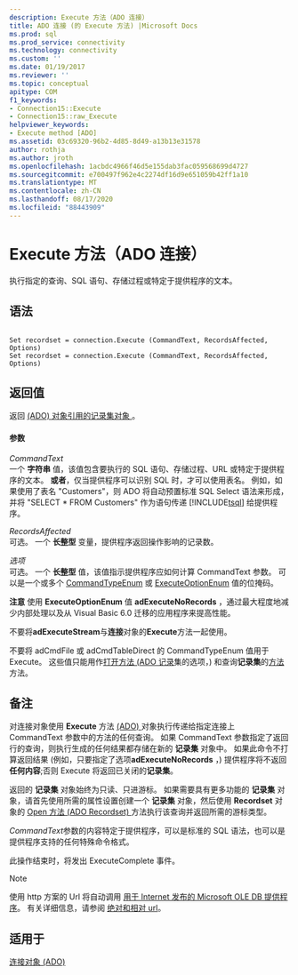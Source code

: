 ```yaml
---
description: Execute 方法（ADO 连接）
title: ADO 连接 (的 Execute 方法) |Microsoft Docs
ms.prod: sql
ms.prod_service: connectivity
ms.technology: connectivity
ms.custom: ''
ms.date: 01/19/2017
ms.reviewer: ''
ms.topic: conceptual
apitype: COM
f1_keywords:
- Connection15::Execute
- Connection15::raw_Execute
helpviewer_keywords:
- Execute method [ADO]
ms.assetid: 03c69320-96b2-4d85-8d49-a13b13e31578
author: rothja
ms.author: jroth
ms.openlocfilehash: 1acbdc4966f46d5e155dab3fac059568699d4727
ms.sourcegitcommit: e700497f962e4c2274df16d9e651059b42ff1a10
ms.translationtype: MT
ms.contentlocale: zh-CN
ms.lasthandoff: 08/17/2020
ms.locfileid: "88443909"
---
```

# <a name="execute-method-ado-connection"></a>Execute 方法（ADO 连接）
执行指定的查询、SQL 语句、存储过程或特定于提供程序的文本。  
  
## <a name="syntax"></a>语法  
  
```  
  
Set recordset = connection.Execute (CommandText, RecordsAffected, Options)  
Set recordset = connection.Execute (CommandText, RecordsAffected, Options)  
```  
  
## <a name="return-value"></a>返回值  
 返回 [ (ADO) 对象引用的记录集对象 ](../../../ado/reference/ado-api/recordset-object-ado.md) 。  
  
#### <a name="parameters"></a>参数  
 *CommandText*  
 一个 **字符串** 值，该值包含要执行的 SQL 语句、存储过程、URL 或特定于提供程序的文本。 **或者**，仅当提供程序可以识别 SQL 时，才可以使用表名。 例如，如果使用了表名 "Customers"，则 ADO 将自动预置标准 SQL Select 语法来形成，并将 "SELECT * FROM Customers" 作为语句传递 [!INCLUDE[tsql](../../../includes/tsql-md.md)] 给提供程序。  
  
 *RecordsAffected*  
 可选。 一个 **长整型** 变量，提供程序返回操作影响的记录数。  
  
 *选项*  
 可选。 一个 **长整型** 值，该值指示提供程序应如何计算 CommandText 参数。 可以是一个或多个 [CommandTypeEnum](../../../ado/reference/ado-api/commandtypeenum.md) 或 [ExecuteOptionEnum](../../../ado/reference/ado-api/executeoptionenum.md) 值的位掩码。  
  
 **注意** 使用 **ExecuteOptionEnum** 值 **adExecuteNoRecords** ，通过最大程度地减少内部处理以及从 Visual Basic 6.0 迁移的应用程序来提高性能。  
  
 不要将**adExecuteStream**与**连接**对象的**Execute**方法一起使用。  
  
 不要将 adCmdFile 或 adCmdTableDirect 的 CommandTypeEnum 值用于 Execute。 这些值只能用作[打开方法 (ADO 记录](../../../ado/reference/ado-api/open-method-ado-recordset.md)集的选项，) 和查询**记录集**的[方法](../../../ado/reference/ado-api/requery-method.md)方法。  
  
## <a name="remarks"></a>备注  
 对连接对象使用 **Execute** 方法 [ (ADO) ](../../../ado/reference/ado-api/connection-object-ado.md) 对象执行传递给指定连接上 CommandText 参数中的方法的任何查询。 如果 CommandText 参数指定了返回行的查询，则执行生成的任何结果都存储在新的 **记录集** 对象中。 如果此命令不打算返回结果 (例如，只要指定了选项**adExecuteNoRecords** ，) 提供程序将不返回**任何内容**;否则 Execute 将返回已关闭的**记录集**。  
  
 返回的 **记录集** 对象始终为只读、只进游标。 如果需要具有更多功能的 **记录集** 对象，请首先使用所需的属性设置创建一个 **记录集** 对象，然后使用 **Recordset** 对象的 [Open 方法 (ADO Recordset) ](../../../ado/reference/ado-api/open-method-ado-recordset.md) 方法执行该查询并返回所需的游标类型。  
  
 *CommandText*参数的内容特定于提供程序，可以是标准的 SQL 语法，也可以是提供程序支持的任何特殊命令格式。  
  
 此操作结束时，将发出 ExecuteComplete 事件。  
  
> [!NOTE]
>  使用 http 方案的 Url 将自动调用 [用于 Internet 发布的 Microsoft OLE DB 提供程序](../../../ado/guide/appendixes/microsoft-ole-db-provider-for-internet-publishing.md)。 有关详细信息，请参阅 [绝对和相对 url](../../../ado/guide/data/absolute-and-relative-urls.md)。  
  
## <a name="applies-to"></a>适用于  
 [连接对象 (ADO)](../../../ado/reference/ado-api/connection-object-ado.md)

